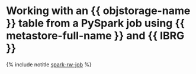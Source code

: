 # Working with an {{ objstorage-name }} table from a PySpark job using {{ metastore-full-name }} and {{ IBRG }}

{% include notitle [spark-rw-job](../../_tutorials/dataplatform/spark/spark-rw-job.md) %}
